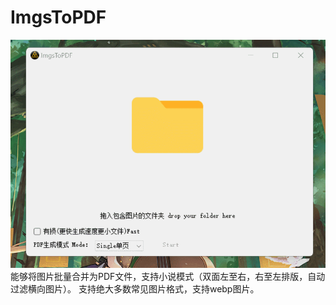 # ImgsToPDF
![Image text](https://github.com/Sinryou/ImagesToPDF/blob/master/Pics/GIF%202022-12-20%2022-35-54.gif)
能够将图片批量合并为PDF文件，支持小说模式（双面左至右，右至左排版，自动过滤横向图片）。
支持绝大多数常见图片格式，支持webp图片。
